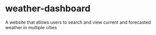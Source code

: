 # weather-dashboard
A website that allows users to search and view current and forecasted weather in multiple cities
